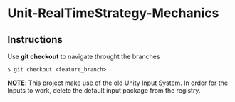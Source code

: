 # Unit-RealTimeStrategy-Mechanics

## Instructions
Use __git checkout__ to navigate throught the branches
```
$ git checkout <feature_branch>
```
<ins>**NOTE**</ins>: This project make use of the old Unity Input System.
In order for the Inputs to work, delete the default input package from the registry. 



